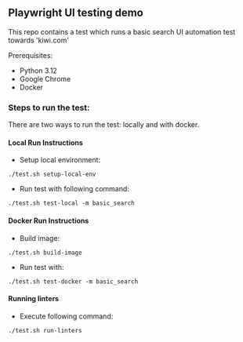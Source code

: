 ## Playwright UI testing demo

This repo contains a test which runs a basic search UI automation test towards 'kiwi.com'

Prerequisites:
- Python 3.12
- Google Chrome
- Docker

### Steps to run the test:

There are two ways to run the test: locally and with docker.

#### Local Run Instructions

* Setup local environment:

```
./test.sh setup-local-env
```

* Run test with following command:

```
./test.sh test-local -m basic_search
```

#### Docker Run Instructions

* Build image:

```
./test.sh build-image
```

* Run test with:

```
./test.sh test-docker -m basic_search
```

#### Running linters

* Execute following command:

```
./test.sh run-linters
```
